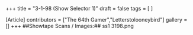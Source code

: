 +++
title = "3-1-98 (Show Selector 1)"
draft = false
tags = [ ]

[Article]
contributors = ["The 64th Gamer","Letterstolooneybird"]
gallery = []
+++
##Showtape Scans / Images:##
<gallery>
ss1 3198.png
</gallery>